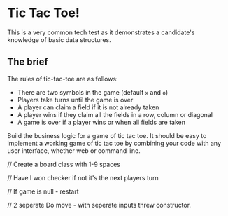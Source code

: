 # Tic Tac Toe!

This is a very common tech test as it demonstrates a candidate's knowledge of basic data structures.

## The brief

The rules of tic-tac-toe are as follows:

* There are two symbols in the game (default `x` and `o`)
* Players take turns until the game is over
* A player can claim a field if it is not already taken
* A player wins if they claim all the fields in a row, column or diagonal
* A game is over if a player wins or when all fields are taken

Build the business logic for a game of tic tac toe. It should be easy to implement 
a working game of tic tac toe by combining your code with any user interface, whether web or command line.


// Create a board class with 1-9 spaces 

// Have I won checker if not it's the next players turn 


// If game is null - restart

// 2 seperate Do move - with seperate inputs threw constructor. 
